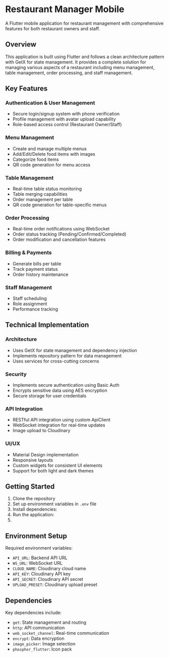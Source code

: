 # Restaurant Manager Mobile

A Flutter mobile application for restaurant management with comprehensive features for both restaurant owners and staff.

## Overview

This application is built using Flutter and follows a clean architecture pattern with GetX for state management. It provides a complete solution for managing various aspects of a restaurant including menu management, table management, order processing, and staff management.

## Key Features

### Authentication & User Management
- Secure login/signup system with phone verification
- Profile management with avatar upload capability
- Role-based access control (Restaurant Owner/Staff)

### Menu Management
- Create and manage multiple menus
- Add/Edit/Delete food items with images
- Categorize food items
- QR code generation for menu access

### Table Management
- Real-time table status monitoring
- Table merging capabilities
- Order management per table
- QR code generation for table-specific menus

### Order Processing
- Real-time order notifications using WebSocket
- Order status tracking (Pending/Confirmed/Completed)
- Order modification and cancellation features

### Billing & Payments
- Generate bills per table
- Track payment status
- Order history maintenance

### Staff Management
- Staff scheduling
- Role assignment
- Performance tracking

## Technical Implementation

### Architecture
- Uses GetX for state management and dependency injection
- Implements repository pattern for data management
- Uses services for cross-cutting concerns

### Security
- Implements secure authentication using Basic Auth
- Encrypts sensitive data using AES encryption
- Secure storage for user credentials

### API Integration
- RESTful API integration using custom ApiClient
- WebSocket integration for real-time updates
- Image upload to Cloudinary

### UI/UX
- Material Design implementation
- Responsive layouts
- Custom widgets for consistent UI elements
- Support for both light and dark themes

## Getting Started

1. Clone the repository
2. Set up environment variables in `.env` file
3. Install dependencies: 
4. Run the application:
5. 

## Environment Setup

Required environment variables:
- `API_URL`: Backend API URL
- `WS_URL`: WebSocket URL
- `CLOUD_NAME`: Cloudinary cloud name
- `API_KEY`: Cloudinary API key
- `API_SECRET`: Cloudinary API secret
- `UPLOAD_PRESET`: Cloudinary upload preset

## **Dependencies**

Key dependencies include:
- `get`: State management and routing
- `http`: API communication
- `web_socket_channel`: Real-time communication
- `encrypt`: Data encryption
- `image_picker`: Image selection
- `phosphor_flutter`: Icon pack 